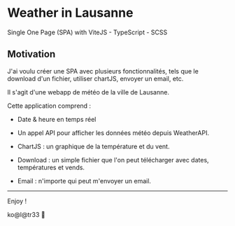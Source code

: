 # Weather in Lausanne

Single One Page (SPA) with ViteJS - TypeScript - SCSS

## Motivation

J'ai voulu créer une SPA avec plusieurs fonctionnalités, tels que le download d'un fichier, utiliser chartJS, envoyer un email, etc.

Il s'agit d'une webapp de météo de la ville de Lausanne.

Cette application comprend :

- Date & heure en temps réel

- Un appel API pour afficher les données météo depuis WeatherAPI.

- ChartJS : un graphique de la température et du vent.

- Download : un simple fichier que l'on peut télécharger avec dates, températures et vends.

- Email : n'importe qui peut m'envoyer un email.

---

Enjoy !

ko@l@tr33 :koala: